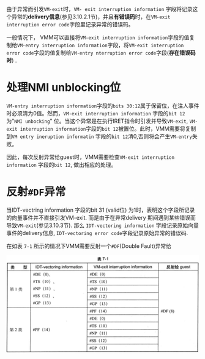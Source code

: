 

由于异常而引发`VM-exit`时，`VM- exit interruption information` 字段将记录这个异常的**delivery信息**(参见3.10.2.1节)，并且**有错误码**时，在`VM-exit interruption error code`字段里记录异常的错误码。

一般情况下， VMM可以直接将`VM-exit interruption information`字段的值复制给`VM-entry interruption information`字段，将`VM-exit interruption error code`字段的值复制给`VM-entry nterruption error code`字段(**存在错误码时**) .

# 处理NMI unblocking位

`VM-entry interruption information`字段的`bits 30:12`属于保留位，在注人事件时必须清为0值。然而，`VM-exit interruption information` 字段的`bit 12`为"`NMI unbocking`" 位。当这个异常是在执行IRET指令时引发并导致`VM-exit`, `VM-exit interruption information`字段的`bit 12`被置位。此时，VMM需要将复制到`VM entry ineruption informatin` 字段的`bit 12`清0,否则将会产生`VM-entry`失败。

因此，每次反射异常给guest时，VMM需要检查`VM-exit interruption information` 字段的`bit 12`, 做出相应的处理。

# 反射`#DF`异常

当IDT-vectring information 字段的bit 31 (valid位) 为1时，表明这个字段所记录的向量事件并不直接引发VM-exit. 而是由于在异常delivery 期间遇到某些错误而导致`VM-exit`(参见3.10.3节). 那么 `IDT-vectoring information` 字段记录原始向量事件的delivery信息, `IDT-vectoring error code`字段记录原始异常的错误码.

在如表 `7-1` 所示的情况下VMM需要反射一个`#DF`(Double Fault)异常给

![2020-08-02-20-57-33.png](./images/2020-08-02-20-57-33.png)
